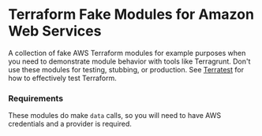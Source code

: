 # Terraform Fake Modules for Amazon Web Services

A collection of fake AWS Terraform modules for example purposes when you need to demonstrate module behavior with tools like Terragrunt. Don't use these modules for testing, stubbing, or production. See [Terratest](https://terratest.gruntwork.io/) for how to effectively test Terraform.

### Requirements

These modules do make `data` calls, so you will need to have AWS credentials and a provider is required.

<!-- BEGIN_TF_DOCS -->

<!-- END_TF_DOCS -->
